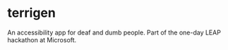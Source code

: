 # terrigen
An accessibility app for deaf and dumb people. Part of the one-day LEAP hackathon at Microsoft.
